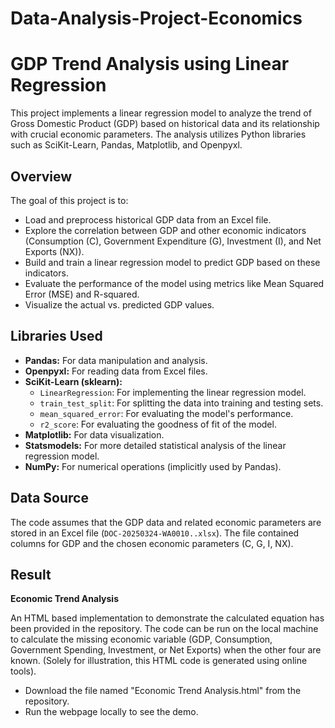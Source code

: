 # Data-Analysis-Project-Economics
# GDP Trend Analysis using Linear Regression

This project implements a linear regression model to analyze the trend of Gross Domestic Product (GDP) based on historical data and its relationship with crucial economic parameters. The analysis utilizes Python libraries such as SciKit-Learn, Pandas, Matplotlib, and Openpyxl.

## Overview

The goal of this project is to:

- Load and preprocess historical GDP data from an Excel file.
- Explore the correlation between GDP and other economic indicators (Consumption (C), Government Expenditure (G), Investment (I), and Net Exports (NX)).
- Build and train a linear regression model to predict GDP based on these indicators.
- Evaluate the performance of the model using metrics like Mean Squared Error (MSE) and R-squared.
- Visualize the actual vs. predicted GDP values.

  

## Libraries Used

- **Pandas:** For data manipulation and analysis.
- **Openpyxl:** For reading data from Excel files.
- **SciKit-Learn (sklearn):**
    - `LinearRegression`: For implementing the linear regression model.
    - `train_test_split`: For splitting the data into training and testing sets.
    - `mean_squared_error`: For evaluating the model's performance.
    - `r2_score`: For evaluating the goodness of fit of the model.
- **Matplotlib:** For data visualization.
- **Statsmodels:** For more detailed statistical analysis of the linear regression model.
- **NumPy:** For numerical operations (implicitly used by Pandas).


## Data Source

The code assumes that the GDP data and related economic parameters are stored in an Excel file (`DOC-20250324-WA0010..xlsx`). The file contained columns for GDP and the chosen economic parameters (C, G, I, NX).

## Result

**Economic Trend Analysis** 

An HTML based implementation to demonstrate the calculated equation has been provided in the repository. The code can be run on the local machine to calculate the missing economic variable (GDP, Consumption, Government Spending, Investment, or Net Exports) when the other four are known. (Solely for illustration, this HTML code is generated using online tools).
- Download the file named "Economic Trend Analysis.html" from the repository.
- Run the webpage locally to see the demo.


